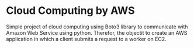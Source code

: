 # Cloud Computing by AWS
Simple project of cloud computing using Boto3 library to communicate with Amazon Web Service using python. Therefor, the objectit to create an AWS application in which a client submits a request to a worker on EC2.
